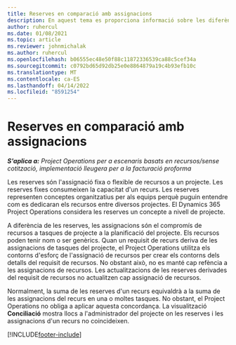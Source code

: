 ```yaml
---
title: Reserves en comparació amb assignacions
description: En aquest tema es proporciona informació sobre les diferències entre les reserves de recursos i les assignacions de recursos.
author: ruhercul
ms.date: 01/08/2021
ms.topic: article
ms.reviewer: johnmichalak
ms.author: ruhercul
ms.openlocfilehash: b06555ec48e50f88c11872336539ca88c5cef34a
ms.sourcegitcommit: c0792bd65d92db25e0e8864879a19c4b93efb10c
ms.translationtype: MT
ms.contentlocale: ca-ES
ms.lasthandoff: 04/14/2022
ms.locfileid: "8591254"
---
```

# <a name="bookings-vs-assignments"></a>Reserves en comparació amb assignacions

_**S'aplica a:** Project Operations per a escenaris basats en recursos/sense cotització, implementació lleugera per a la facturació proforma_

Les reserves són l'assignació fixa o flexible de recursos a un projecte. Les reserves fixes consumeixen la capacitat d'un recurs. Les reserves representen conceptes organitzatius per als equips perquè puguin entendre com es dedicaran els recursos entre diversos projectes. El Dynamics 365 Project Operations considera les reserves un concepte a nivell de projecte. 

A diferència de les reserves, les assignacions són el compromís de recursos a tasques de projecte a la planificació del projecte. Els recursos poden tenir nom o ser genèrics.  Quan un requisit de recurs deriva de les assignacions de tasques del projecte, el Project Operations utilitza els contorns d'esforç de l'assignació de recursos per crear els contorns dels detalls del requisit de recursos. No obstant això, no es manté cap refència a les assignacions de recursos. Les actualitzacions de les reserves derivades del requisit de recursos no actualitzen cap assignació de recursos.

Normalment, la suma de les reserves d'un recurs equivaldrà a la suma de les assignacions del recurs en una o moltes tasques. No obstant, el Project Operations no obliga a aplicar aquesta concordança. La visualització **Conciliació** mostra llocs a l'administrador del projecte on les reserves i les assignacions d'un recurs no coincideixen.




[!INCLUDE[footer-include](../includes/footer-banner.md)]